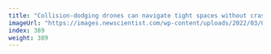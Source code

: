 ```yaml
---
title: "Collision-dodging drones can navigate tight spaces without crashing"
imageUrl: "https://images.newscientist.com/wp-content/uploads/2022/03/09125430/SEI_92084149.jpg?width=600"
index: 389
weight: 389
---
```

